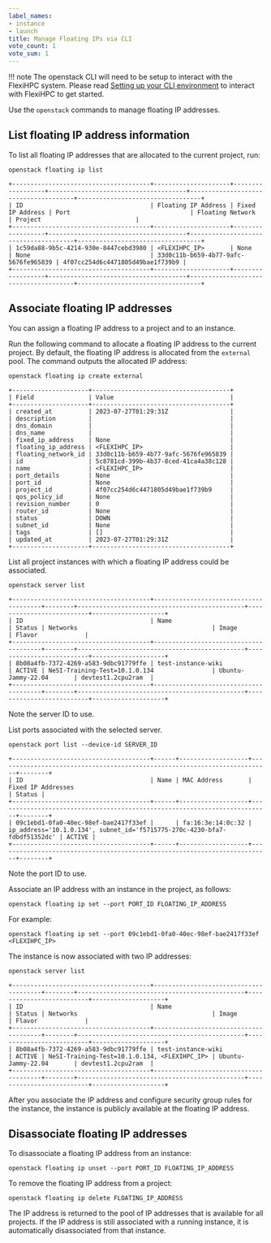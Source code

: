 ```yaml
---
label_names:
- instance
- launch
title: Manage Floating IPs via CLI
vote_count: 1
vote_sum: 1
---
```


!!! note
    The openstack CLI will need to be setup to interact with the FlexiHPC system. 
    Please read [Setting up your CLI environment](../../setting-up-your-CLI-environment/index.md) to interact with FlexiHPC to get started.


Use the `openstack` commands to manage floating IP addresses.

## List floating IP address information

To list all floating IP addresses that are allocated to the current project, run:

```
openstack floating ip list
```

``` { .sh .no-copy }
+--------------------------------------+---------------------+------------------+--------------------------------------+--------------------------------------+----------------------------------+
| ID                                   | Floating IP Address | Fixed IP Address | Port                                 | Floating Network                     | Project                          |
+--------------------------------------+---------------------+------------------+--------------------------------------+--------------------------------------+----------------------------------+
| 1c59da88-9b5c-4214-930e-8447cebd3980 | <FLEXIHPC_IP>       | None             | None                                 | 33d0c11b-b659-4b77-9afc-5676fe965839 | 4f07cc254d6c4471805d49bae1f739b9 |
+--------------------------------------+---------------------+------------------+--------------------------------------+--------------------------------------+----------------------------------+
```

## Associate floating IP addresses

You can assign a floating IP address to a project and to an instance.

Run the following command to allocate a floating IP address to the current project. By default, the floating IP address is allocated from the `external` pool. The command outputs the allocated IP address:

```
openstack floating ip create external
```

``` { .sh .no-copy }
+---------------------+--------------------------------------+
| Field               | Value                                |
+---------------------+--------------------------------------+
| created_at          | 2023-07-27T01:29:31Z                 |
| description         |                                      |
| dns_domain          |                                      |
| dns_name            |                                      |
| fixed_ip_address    | None                                 |
| floating_ip_address | <FLEXIHPC_IP>                        |
| floating_network_id | 33d0c11b-b659-4b77-9afc-5676fe965839 |
| id                  | 5c8781cd-399b-4b37-8ced-41ca4a38c128 |
| name                | <FLEXIHPC_IP>                        |
| port_details        | None                                 |
| port_id             | None                                 |
| project_id          | 4f07cc254d6c4471805d49bae1f739b9     |
| qos_policy_id       | None                                 |
| revision_number     | 0                                    |
| router_id           | None                                 |
| status              | DOWN                                 |
| subnet_id           | None                                 |
| tags                | []                                   |
| updated_at          | 2023-07-27T01:29:31Z                 |
+---------------------+--------------------------------------+
```

List all project instances with which a floating IP address could be associated.

```
openstack server list
```

``` { .sh .no-copy }
+--------------------------------------+---------------------------------------+--------+----------------------------------------------+--------------------------+--------------------+
| ID                                   | Name                                  | Status | Networks                                     | Image                    | Flavor             |
+--------------------------------------+---------------------------------------+--------+----------------------------------------------+--------------------------+--------------------+
| 8b08a4fb-7372-4269-a583-9dbc91779ffe | test-instance-wiki                    | ACTIVE | NeSI-Training-Test=10.1.0.134                | Ubuntu-Jammy-22.04       | devtest1.2cpu2ram  |
+--------------------------------------+---------------------------------------+--------+----------------------------------------------+--------------------------+--------------------+
```

Note the server ID to use.

List ports associated with the selected server.

```
openstack port list --device-id SERVER_ID
```

``` { .sh .no-copy }
+--------------------------------------+------+-------------------+---------------------------------------------------------------------------+--------+
| ID                                   | Name | MAC Address       | Fixed IP Addresses                                                        | Status |
+--------------------------------------+------+-------------------+---------------------------------------------------------------------------+--------+
| 09c1ebd1-0fa0-40ec-98ef-bae2417f33ef |      | fa:16:3e:14:0c:32 | ip_address='10.1.0.134', subnet_id='f5715775-270c-4230-bfa7-fdbdf51352dc' | ACTIVE |
+--------------------------------------+------+-------------------+---------------------------------------------------------------------------+--------+
```

Note the port ID to use.

Associate an IP address with an instance in the project, as follows:

```
openstack floating ip set --port PORT_ID FLOATING_IP_ADDRESS
```

For example:

```
openstack floating ip set --port 09c1ebd1-0fa0-40ec-98ef-bae2417f33ef <FLEXIHPC_IP>
```

The instance is now associated with two IP addresses:

```
openstack server list
```

``` { .sh .no-copy }
+--------------------------------------+---------------------------------------+--------+----------------------------------------------+--------------------------+--------------------+
| ID                                   | Name                                  | Status | Networks                                     | Image                    | Flavor             |
+--------------------------------------+---------------------------------------+--------+----------------------------------------------+--------------------------+--------------------+
| 8b08a4fb-7372-4269-a583-9dbc91779ffe | test-instance-wiki                    | ACTIVE | NeSI-Training-Test=10.1.0.134, <FLEXIHPC_IP> | Ubuntu-Jammy-22.04       | devtest1.2cpu2ram  |
+--------------------------------------+---------------------------------------+--------+----------------------------------------------+--------------------------+--------------------+
```

After you associate the IP address and configure security group rules for the instance, the instance is publicly available at the floating IP address.

## Disassociate floating IP addresses

To disassociate a floating IP address from an instance:

```
openstack floating ip unset --port PORT_ID FLOATING_IP_ADDRESS
```

To remove the floating IP address from a project:

```
openstack floating ip delete FLOATING_IP_ADDRESS
```

The IP address is returned to the pool of IP addresses that is available for all projects. If the IP address is still associated with a running instance, it is automatically disassociated from that instance.
